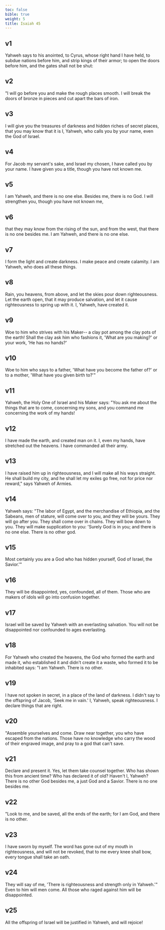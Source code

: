 ```yaml
---
toc: false
bible: true
weight: 5
title: Isaiah 45
---
```




## v1 
Yahweh says to his anointed, to Cyrus, whose right hand I have held, to subdue nations before him, and strip kings of their armor; to open the doors before him, and the gates shall not be shut: 

## v2 
"I will go before you and make the rough places smooth. I will break the doors of bronze in pieces and cut apart the bars of iron. 

## v3 
I will give you the treasures of darkness and hidden riches of secret places, that you may know that it is I, Yahweh, who calls you by your name, even the God of Israel. 

## v4 
For Jacob my servant's sake, and Israel my chosen, I have called you by your name. I have given you a title, though you have not known me. 

## v5 
I am Yahweh, and there is no one else. Besides me, there is no God. I will strengthen you, though you have not known me, 

## v6 
that they may know from the rising of the sun, and from the west, that there is no one besides me. I am Yahweh, and there is no one else. 

## v7 
I form the light and create darkness. I make peace and create calamity. I am Yahweh, who does all these things. 

## v8 
Rain, you heavens, from above, and let the skies pour down righteousness. Let the earth open, that it may produce salvation, and let it cause righteousness to spring up with it. I, Yahweh, have created it. 

## v9 
Woe to him who strives with his Maker-- a clay pot among the clay pots of the earth! Shall the clay ask him who fashions it, 'What are you making?' or your work, 'He has no hands?' 

## v10 
Woe to him who says to a father, 'What have you become the father of?' or to a mother, 'What have you given birth to?'" 

## v11 
Yahweh, the Holy One of Israel and his Maker says: "You ask me about the things that are to come, concerning my sons, and you command me concerning the work of my hands! 

## v12 
I have made the earth, and created man on it. I, even my hands, have stretched out the heavens. I have commanded all their army. 

## v13 
I have raised him up in righteousness, and I will make all his ways straight. He shall build my city, and he shall let my exiles go free, not for price nor reward," says Yahweh of Armies. 

## v14 
Yahweh says: "The labor of Egypt, and the merchandise of Ethiopia, and the Sabeans, men of stature, will come over to you, and they will be yours. They will go after you. They shall come over in chains. They will bow down to you. They will make supplication to you: 'Surely God is in you; and there is no one else. There is no other god. 

## v15 
Most certainly you are a God who has hidden yourself, God of Israel, the Savior.'" 

## v16 
They will be disappointed, yes, confounded, all of them. Those who are makers of idols will go into confusion together. 

## v17 
Israel will be saved by Yahweh with an everlasting salvation. You will not be disappointed nor confounded to ages everlasting. 

## v18 
For Yahweh who created the heavens, the God who formed the earth and made it, who established it and didn't create it a waste, who formed it to be inhabited says: "I am Yahweh. There is no other. 

## v19 
I have not spoken in secret, in a place of the land of darkness. I didn't say to the offspring of Jacob, 'Seek me in vain.' I, Yahweh, speak righteousness. I declare things that are right. 

## v20 
"Assemble yourselves and come. Draw near together, you who have escaped from the nations. Those have no knowledge who carry the wood of their engraved image, and pray to a god that can't save. 

## v21 
Declare and present it. Yes, let them take counsel together. Who has shown this from ancient time? Who has declared it of old? Haven't I, Yahweh? There is no other God besides me, a just God and a Savior. There is no one besides me. 

## v22 
"Look to me, and be saved, all the ends of the earth; for I am God, and there is no other. 

## v23 
I have sworn by myself. The word has gone out of my mouth in righteousness, and will not be revoked, that to me every knee shall bow, every tongue shall take an oath. 

## v24 
They will say of me, 'There is righteousness and strength only in Yahweh.'" Even to him will men come. All those who raged against him will be disappointed. 

## v25 
All the offspring of Israel will be justified in Yahweh, and will rejoice!
